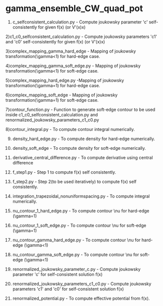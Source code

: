 # gamma_ensemble_CW_quad_pot
1) c_selfconsistent_calculation.py - Compute joukowsky parameter 'c' self-consistently for given f(x) (or V'(x)x)

2)c1_c0_selfconsistent_calculation.py  - Compute joukowsky parameters 'c1' and 'c0' self-consistently for given f(x) (or V'(x)x)

3)complex_mapping_gamma_hard_edge - Mapping of joukowsky transformation(\gamma<1) for hard-edge case.

4)complex_mapping_gamma_soft_edge.py - Mapping of joukowsky transformation(\gamma<1) for soft-edge case.

5)complex_mapping_hard_edge.py -Mapping of joukowsky transformation(\gamma=1) for hard-edge case.

6)complex_mapping_soft_edge - Mapping of joukowsky transformation(\gamma=1) for soft-edge case.

7)contour_function.py - Function to generate soft-edge contour to be used inside c1_c0_selfconsistent_calculation.py and renormalized_joukowsky_parameters_c1_c0.py

8)contour_integral.py - To compute contour integral numerically.

9) density_hard_edge.py - To compute density for hard-edge numerically.

10) density_soft_edge - To compute density for soft-edge numerically.

11) derivative_central_difference.py - To compute derivative using central difference

12) f_step1.py - Step 1 to compute f(x) self consistently.

13) f_step2.py - Step 2(to be used iteratively) to compute f(x) self consistently.

14) integration_trapezoidal_nonuniformspacing.py - To compute integral numerically.

15) nu_contour_1_hard_edge.py - To compute contour \nu for hard-edge (\gamma=1)

16) nu_contour_1_soft_edge.py - To compute contour \nu for soft-edge (\gamma=1)

17) nu_contour_gamma_hard_edge.py - To compute contour \nu for hard-edge (\gamma<1)

18) nu_contour_gamma_soft_edge.py - To compute contour \nu for soft-edge (\gamma<1)

19) renormalized_joukowsky_parameter_c.py - Compute joukowsky parameter 'c' for self-consistent solution f(x)

20) renormalized_joukowsky_parameters_c1_c0.py - Compute joukowsky parameters 'c1' and 'c0' for self-consistent solution f(x) 

21) renormalized_potential.py - To compute effective potential from f(x).  
